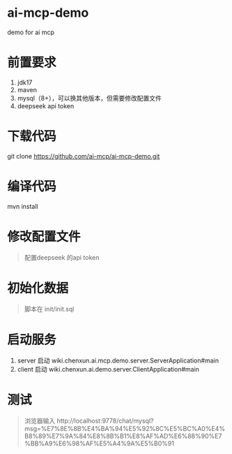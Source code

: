# ai-mcp-demo
 demo for ai mcp
 
# 前置要求
1. jdk17
2. maven
3. mysql（8+），可以换其他版本，但需要修改配置文件
4. deepseek api token

# 下载代码
git clone https://github.com/ai-mcp/ai-mcp-demo.git

# 编译代码  
mvn install 

# 修改配置文件
> 配置deepseek 的api token

# 初始化数据
> 脚本在 init/init.sql

# 启动服务
1. server 启动 wiki.chenxun.ai.mcp.demo.server.ServerApplication#main
2. client 启动 wiki.chenxun.ai.demo.server.ClientApplication#main

# 测试
> 浏览器输入 http://localhost:9778/chat/mysql?msg=%E7%8E%8B%E4%BA%94%E5%92%8C%E5%BC%A0%E4%B8%89%E7%9A%84%E8%8B%B1%E8%AF%AD%E6%88%90%E7%BB%A9%E6%98%AF%E5%A4%9A%E5%B0%91
